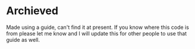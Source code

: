 # Archieved

Made using a guide, can't find it at present. If you know where this code is from please let me know and I will update this for other people to use that guide as well.
